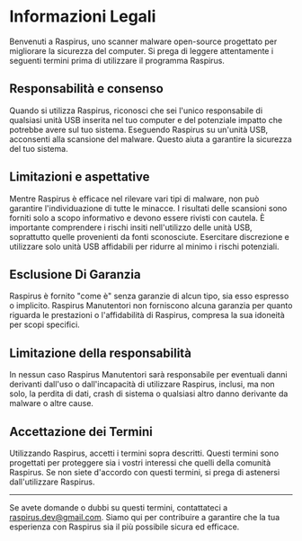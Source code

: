 # Informazioni Legali

Benvenuti a Raspirus, uno scanner malware open-source progettato per migliorare la sicurezza del computer. Si prega di leggere attentamente i seguenti termini prima di utilizzare il programma Raspirus.

## Responsabilità e consenso

Quando si utilizza Raspirus, riconosci che sei l'unico responsabile di qualsiasi unità USB inserita nel tuo computer e del potenziale impatto che potrebbe avere sul tuo sistema. Eseguendo Raspirus su un'unità USB, acconsenti alla scansione del malware. Questo aiuta a garantire la sicurezza del tuo sistema.

## Limitazioni e aspettative

Mentre Raspirus è efficace nel rilevare vari tipi di malware, non può garantire l'individuazione di tutte le minacce. I risultati delle scansioni sono forniti solo a scopo informativo e devono essere rivisti con cautela. È importante comprendere i rischi insiti nell'utilizzo delle unità USB, soprattutto quelle provenienti da fonti sconosciute. Esercitare discrezione e utilizzare solo unità USB affidabili per ridurre al minimo i rischi potenziali.

## Esclusione Di Garanzia

Raspirus è fornito "come è" senza garanzie di alcun tipo, sia esso espresso o implicito. Raspirus Manutentori non forniscono alcuna garanzia per quanto riguarda le prestazioni o l'affidabilità di Raspirus, compresa la sua idoneità per scopi specifici.

## Limitazione della responsabilità

In nessun caso Raspirus Manutentori sarà responsabile per eventuali danni derivanti dall'uso o dall'incapacità di utilizzare Raspirus, inclusi, ma non solo, la perdita di dati, crash di sistema o qualsiasi altro danno derivante da malware o altre cause.

## Accettazione dei Termini

Utilizzando Raspirus, accetti i termini sopra descritti. Questi termini sono progettati per proteggere sia i vostri interessi che quelli della comunità Raspirus. Se non siete d'accordo con questi termini, si prega di astenersi dall'utilizzare Raspirus.

---

Se avete domande o dubbi su questi termini, contattateci a [raspirus.dev@gmail.com](mailto:raspirus.dev@gmail.com). Siamo qui per contribuire a garantire che la tua esperienza con Raspirus sia il più possibile sicura ed efficace.
